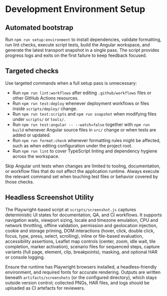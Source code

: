 # Development Environment Setup

## Automated bootstrap

Run `npm run setup:environment` to install dependencies, validate formatting, run lint checks, execute script tests, build the Angular workspace, and generate the latest transport snapshot in a single pass. The script provides progress logs and exits on the first failure to keep feedback focused.

## Targeted checks

Use targeted commands when a full setup pass is unnecessary:

- Run `npm run lint:workflows` after editing `.github/workflows` files or other GitHub Actions resources.
- Run `npm run test:deploy` whenever deployment workflows or files inside `scripts/deploy/` change.
- Run `npm run test:scripts` and `npm run snapshot` when modifying files under `scripts/` or `tools/`.
- Run `npm run test:angular -- --watch=false` together with `npm run build` whenever Angular source files in `src/` change or when tests are added or updated.
- Run `npm run format:check` whenever formatting rules might be affected, such as when editing configuration under the project root.
- Run `npm run lint` to cover TypeScript linting and dependency hygiene across the workspace.

Skip Angular unit tests when changes are limited to tooling, documentation, or workflow files that do not affect the application runtime. Always execute the relevant command set when touching test files or behavior covered by those checks.

## Headless Screenshot Utility

The Playwright-based script at `scripts/screenshot.js` captures deterministic UI states for documentation, QA, and CI workflows. It supports navigation waits, viewport sizing, locale and timezone emulation, CPU and network throttling, offline validation, permission and geolocation injection, cookie and storage priming, DOM interactions (hover, click, double click, focus, type, press, select, scrolling), inline or file-based evaluation, accessibility assertions, Leaflet map controls (center, zoom, idle wait, tile completion, marker activation), scenario files for sequenced steps, capture variants (full page, element, clip, breakpoints), masking, and optional HAR or console logging.

Ensure the runtime has Playwright browsers installed, a headless-friendly environment, and required fonts for accurate rendering. Outputs are written beneath `artifacts/screenshots` (or the configured directory), which stays outside version control; collected PNGs, HAR files, and logs should be uploaded as CI artefacts for reviewers.
